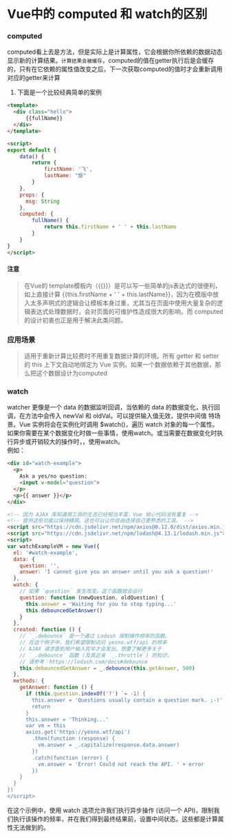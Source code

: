 # Vue中的 computed 和 watch的区别
### computed

computed看上去是方法，但是实际上是计算属性，它会根据你所依赖的数据动态显示新的计算结果。`计算结果会被缓存`，computed的值在getter执行后是会缓存的，只有在它依赖的属性值改变之后，下一次获取computed的值时才会重新调用对应的getter来计算
1. 下面是一个比较经典简单的案例

```html
<template>
  <div class="hello">
      {{fullName}}
  </div>
</template>

<script>
export default {
    data() {
        return {
            firstName: '飞',
            lastName: "旋"
        }
    },
    props: {
      msg: String
    },
    computed: {
        fullName() {
            return this.firstName + ' ' + this.lastName
        }
    }
}
</script>
```
#### 注意
> 在Vue的 template模板内（{{}}）是可以写一些简单的js表达式的很便利，如上直接计算 {{this.firstName + ' ' + this.lastName}}，因为在模版中放入太多声明式的逻辑会让模板本身过重，尤其当在页面中使用大量复杂的逻辑表达式处理数据时，会对页面的可维护性造成很大的影响，而 computed 的设计初衷也正是用于解决此类问题。
### 应用场景
>适用于重新计算比较费时不用重复数据计算的环境。所有 getter 和 setter 的 this 上下文自动地绑定为 Vue 实例。如果一个数据依赖于其他数据，那么把这个数据设计为computed

### watch
watcher 更像是一个 data 的数据监听回调，当依赖的 data 的数据变化，执行回调，在方法中会传入 newVal 和 oldVal。可以提供输入值无效，提供中间值 特场景。Vue 实例将会在实例化时调用 $watch()，遍历 watch 对象的每一个属性。  
如果你需要在某个数据变化时做一些事情，使用watch。或当需要在数据变化时执行异步或开销较大的操作时，，使用watch。   
例如：
```html
<div id="watch-example">
  <p>
    Ask a yes/no question:
    <input v-model="question">
  </p>
  <p>{{ answer }}</p>
</div>
```
```html
<!-- 因为 AJAX 库和通用工具的生态已经相当丰富，Vue 核心代码没有重复 -->
<!-- 提供这些功能以保持精简。这也可以让你自由选择自己更熟悉的工具。 -->
<script src="https://cdn.jsdelivr.net/npm/axios@0.12.0/dist/axios.min.js"></script>
<script src="https://cdn.jsdelivr.net/npm/lodash@4.13.1/lodash.min.js"></script>
<script>
var watchExampleVM = new Vue({
  el: '#watch-example',
  data: {
    question: '',
    answer: 'I cannot give you an answer until you ask a question!'
  },
  watch: {
    // 如果 `question` 发生改变，这个函数就会运行
    question: function (newQuestion, oldQuestion) {
      this.answer = 'Waiting for you to stop typing...'
      this.debouncedGetAnswer()
    }
  },
  created: function () {
    // `_.debounce` 是一个通过 Lodash 限制操作频率的函数。
    // 在这个例子中，我们希望限制访问 yesno.wtf/api 的频率
    // AJAX 请求直到用户输入完毕才会发出。想要了解更多关于
    // `_.debounce` 函数 (及其近亲 `_.throttle`) 的知识，
    // 请参考：https://lodash.com/docs#debounce
    this.debouncedGetAnswer = _.debounce(this.getAnswer, 500)
  },
  methods: {
    getAnswer: function () {
      if (this.question.indexOf('?') `= -1) {
        this.answer = 'Questions usually contain a question mark. ;-)'
        return
      }
      this.answer = 'Thinking...'
      var vm = this
      axios.get('https://yesno.wtf/api')
        .then(function (response) {
          vm.answer = _.capitalize(response.data.answer)
        })
        .catch(function (error) {
          vm.answer = 'Error! Could not reach the API. ' + error
        })
    }
  }
})
</script>
```
在这个示例中，使用 watch 选项允许我们执行异步操作 (访问一个 API)，限制我们执行该操作的频率，并在我们得到最终结果前，设置中间状态。这些都是计算属性无法做到的。
